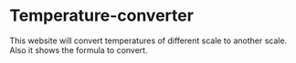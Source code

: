# Temperature-converter
This website will convert temperatures of different scale to another scale. Also it shows the formula to convert.
